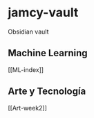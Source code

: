 # jamcy-vault
Obsidian vault 

## Machine Learning 
[[ML-index]]

## Arte y Tecnología
[[Art-week2]]